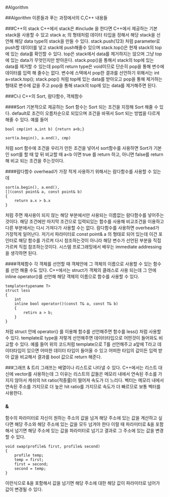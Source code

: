 #Algorithm

##Algorithm 이론들과 푸는 과정에서의 C,C++ 내용들

###C++의 stack
C++에서 stack은 #include <stack>을 한다면 C++에서 제공하는 기본 stack을 사용할 수 있고
stack<int> a; 의 형태처럼 데이터 타입을 정해서 해당 stack을 선언해 해당 data type의 stack을 만들 수 있다.
stack.push(123) 처럼 parameter로 push할 데이터를 넣고 stack에 push해줄수 있으며 stack.top()은 현재 stack의 top에 있는 data를 확인할 수 있다.
top은 stack에서 data를 제거하지는 않으며 그냥 top에 있는 data가 무엇인지만 받아온다.
stack.pop()을 통해서 stack의 top에 있는 data를 제거할 수 있는데 pop의 return type은 void이므로 단순히 pop을 통해 변수에 데이터를 입력 해 줄수는 없다.
변수에 스택에서 pop한 결과를 선언하기 위해서는 int a=stack.top(); stack.pop() 처럼 top에 있는 data를 받아오고 pop을 통해 제거하는 형태로 변수에
값을 주고 pop을 통해 stack의 top에 있는 data를 제거해주면 된다.


###C나 C++의 Sort, 람다함수, 객체함수

####Sort
기본적으로 제공하는 Sort 함수는 Sort 되는 조건을 지정해 Sort 해줄 수 있다.
default로 조건이 오름차순으로 되있으며 조건을 바꿔서 Sort 되는 방법을 다르게 해줄 수 있다.
예를 들어
    
    bool cmp(int a,int b) {return a<b;}
    
    sort(a.begin(), a.end(), cmp)     
처럼 sort 함수에 조건을 우리가 만든 조건을 넣어서 sort함수를 사용하면 
Sort가 기본인 sort를 할 때 앞 뒤 비교할 때 a<b 이면 true 를 return 하고, 아니면 false를 return 해 비교 되는 조건을 주는것이다.
 
    
####람다함수
overhead가 가장 적게 사용하기 위해서는 람다함수를 사용할 수 있는데
    
    sort(a.begin(), a.end(), 
    [](const point& a, const point& b)
    {
        return a.x > b.x
    }
    
처럼 주면 재사용이 되지 않는 해당 부분에서만 사용되는 이름없는 람다함수를 넣어주는것이다.
해당 조건에만 마지막 조건으로 입력되있는 함수를 사용해 비교조건을 이용하고 다른 부분에서는 다시 가져다가 사용할 수는 없다.
람다함수를 사용하면 overhead가 가장적게 일어난다.
저기서 파라미터로 const point& a 의 형태로 되어 있는데 이건 포인터로 해당 함수를 가르켜 다시 참조하는것이 아니라 해당 변수가 선언된 부분을 직접 가르켜
직접 참조하는것이다. 시스템 프로그래밍에서 배우는 immediate addressing을 생각하면 된다.


####객체함수
각 객체를 선언할 때 객체안에 그 객체의 이름으로 사용할 수 있는 함수를 선언 해줄 수도 있다.
C++에서는 struct가 객체의 클래스로 사용 되는데 그 안에 inline operator()를 선언해 해당 객체의 이름으로 함수를 사용할 수 있다.

    template<typename T>
    struct less
    {
        int 
        inline bool operator()(const T& a, const T& b)
        {
            retirn a > b;
        }
    }
    
처럼 struct 안에 operator() 를 이용해 함수를 선언해주면 함수를 less() 처럼 사용할 수 있다.
template로 type을 저렇게 선언해주면 데이터타입으로 어떤것이 들어와도 비교할 수 있다.
예를 들어 위의 코드처럼 template으로 T를 선언해주고 a앞에 T라고 데이터타입이 있으면 어떠한 데이터 타입이 들어올 수 있고
어떠한 타입의 값이든 입력 받아 값을 비교해서 결과를 bool 값으로 return 해준다.


###그래프 & 트리
그래프는 배열이나 리스트로 나타낼 수 있다.
C++에서는 리스트 대신에 vector를 사용하는데 그 이유는 리스트의 값들은 메모리 내에서 연속된 주소를 가지지 않아서 캐쉬의 hit ratio(적중률)이 떨어져 속도가 더 느리다.
벡터는 메모리 내에서 연속된 주소를 가지므로 더 높은 hit ratio를 가지므로 속도가 더 빠르므로 보통 벡터를 사용한다.


### &
함수의 파라미터로 자신이 원하는 주소의 값을 넘겨 해당 주소에 있는 값을 계산하고 싶다면 해당 주소와 해당 주소에 있는 값을 모두 넘겨야 한다
이럴 때 파라미터로 &을 포함해서 넘기면 해당 주소에 있는 값을 파라미터로 넘기고 결과로 그 주소에 있는 값을 변경할 수 있다.

    void swap(profile& first, profile& second)
    {
        profile temp;
        temp = first;
        first = second;
        second = temp;
    }
이런식으로 &을 포함해서 값을 넘기면 해당 주소에 대한 해당 값이 파라미터로 넘어가 값이 변경될 수 있다.